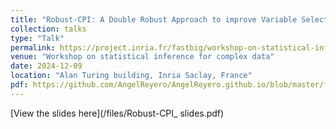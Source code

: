 ```yaml
---
title: "Robust-CPI: A Double Robust Approach to improve Variable Selection."
collection: talks
type: "Talk"
permalink: https://project.inria.fr/fastbig/workshop-on-statistical-inference-for-complex-data/
venue: "Workshop on statistical inference for complex data"
date: 2024-12-09
location: "Alan Turing building, Inria Saclay, France"
pdf: https://github.com/AngelReyero/AngelReyero.github.io/blob/master/files/Robust-CPI_%20slides.pdf
---
```


[View the slides here](/files/Robust-CPI_ slides.pdf)
